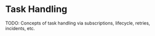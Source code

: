 # Task Handling

TODO: Concepts of task handling via subscriptions, lifecycle, retries, incidents, etc.